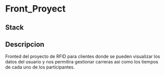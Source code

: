 # Front_Proyect

## Stack

## Descripcion
Fronted del proyecto de RFID para clientes donde se pueden visualizar los datos del usuario
y nos permitira gestionar carreras asi como los tiempos de cada uno de los participantes.
